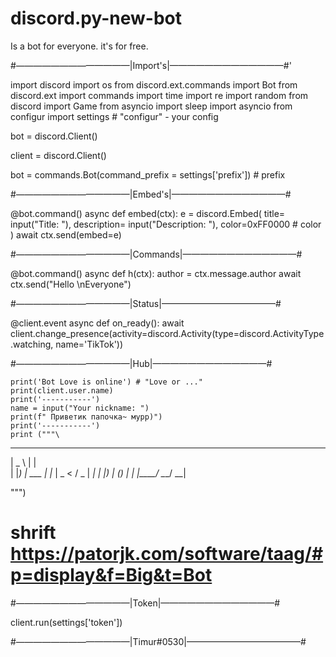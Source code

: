 # discord.py-new-bot
Is a bot for everyone. it's for free.


#—————————————|Import's|—————————————#'

import discord
import os
from discord.ext.commands import Bot
from discord.ext import commands
import time
import re
import random
from discord import Game
from asyncio import sleep
import asyncio
from configur import settings # "configur" - your config

bot = discord.Client()

client = discord.Client()

bot = commands.Bot(command_prefix = settings['prefix']) # prefix

#—————————————|Embed's|—————————————#

@bot.command()
async def embed(ctx):
    e = discord.Embed(
    title= input("Title: "),
    description= input("Description: "),
    color=0xFF0000 # color
    )
    await ctx.send(embed=e)

#—————————————|Commands|—————————————#

@bot.command()
async def h(ctx):
    author = ctx.message.author
    await ctx.send("Hello \nEveryone")

#—————————————|Status|—————————————#

@client.event
async def on_ready():
	await client.change_presence(activity=discord.Activity(type=discord.ActivityType.watching, name='TikTok'))

#—————————————|Hub|—————————————#

	print('Bot Love is online') # "Love or ..."
	print(client.user.name)
	print('-----------')
	name = input("Your nickname: ")
	print(f" Приветик папочка~ мурр)")
	print('-----------')
	print ("""\

  ____        _   
 |  _ \      | |  
 | |_) | ___ | |_ 
 |  _ < / _ \| __|
 | |_) | (_) | |_ 
 |____/ \___/ \__|

""")

# shrift https://patorjk.com/software/taag/#p=display&f=Big&t=Bot


#—————————————|Token|—————————————#

client.run(settings['token'])

#—————————————|Timur#0530|—————————————#
